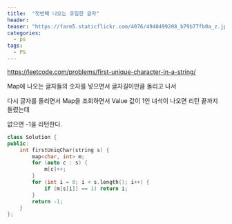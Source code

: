 ```yaml
---
title:  "첫번째 나오는 유일한 글자"
header:
teaser: "https://farm5.staticflickr.com/4076/4940499208_b79b77fb0a_z.jpg"
categories:
  - ps
tags:
  - PS
---
```


https://leetcode.com/problems/first-unique-character-in-a-string/

Map에 나오는 글자들의 숫자를 넣으면서 글자길이만큼 돌리고 나서

다시 글자를 돌리면서 Map을 조회하면서 Value 값이 1인 녀석이 나오면 리턴 끝까지 돌렸는데

없으면 -1을 리턴한다.

```c++
class Solution {
public:
    int firstUniqChar(string s) {
        map<char, int> m;
        for (auto c : s) {
            m[c]++;
        }
        for (int i = 0; i < s.length(); i++) {
            if (m[s[i]] == 1) return i;
        }
        return -1;
    }
};

```